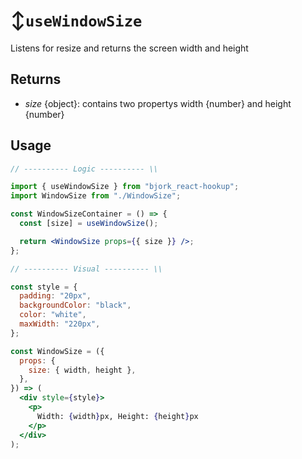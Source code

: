 # ↕`useWindowSize`

Listens for resize and returns the screen width and height

## Returns

- _size_ {object}: contains two propertys width {number} and height {number}

## Usage
```jsx
// ---------- Logic ---------- \\

import { useWindowSize } from "bjork_react-hookup";
import WindowSize from "./WindowSize";

const WindowSizeContainer = () => {
  const [size] = useWindowSize();

  return <WindowSize props={{ size }} />;
};

// ---------- Visual ---------- \\

const style = {
  padding: "20px",
  backgroundColor: "black",
  color: "white",
  maxWidth: "220px",
};

const WindowSize = ({
  props: {
    size: { width, height },
  },
}) => (
  <div style={style}>
    <p>
      Width: {width}px, Height: {height}px
    </p>
  </div>
);
```
